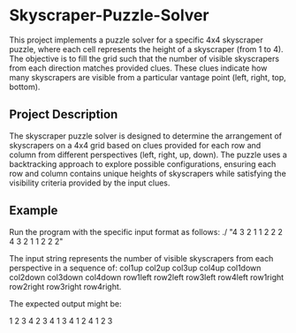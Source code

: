# Skyscraper-Puzzle-Solver

This project implements a puzzle solver for a specific 4x4 skyscraper puzzle, where each cell represents the height of a skyscraper (from 1 to 4). The objective is to fill the grid such that the number of visible skyscrapers from each direction matches provided clues. These clues indicate how many skyscrapers are visible from a particular vantage point (left, right, top, bottom).


## Project Description
The skyscraper puzzle solver is designed to determine the arrangement of skyscrapers on a 4x4 grid based on clues provided for each row and column from different perspectives (left, right, up, down). The puzzle uses a backtracking approach to explore possible configurations, ensuring each row and column contains unique heights of skyscrapers while satisfying the visibility criteria provided by the input clues.

## Example
Run the program with the specific input format as follows:
./ "4 3 2 1 1 2 2 2 4 3 2 1 1 2 2 2"

The input string represents the number of visible skyscrapers from each perspective in a sequence of: col1up col2up col3up col4up col1down col2down col3down col4down row1left row2left row3left row4left row1right row2right row3right row4right.

The expected output might be:

1 2 3 4
2 3 4 1
3 4 1 2
4 1 2 3
